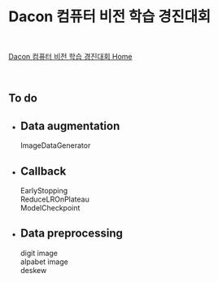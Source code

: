 # Dacon 컴퓨터 비전 학습 경진대회

<br>

[Dacon 컴퓨터 비전 학습 경진대회 Home](https://dacon.io/competitions/official/235626/overview/)

<br>

## To do

- Data augmentation
    -
    ImageDataGenerator

- Callback
    -
    EarlyStopping  
    ReduceLROnPlateau  
    ModelCheckpoint

- Data preprocessing
    -
    digit image  
    alpabet image  
    deskew